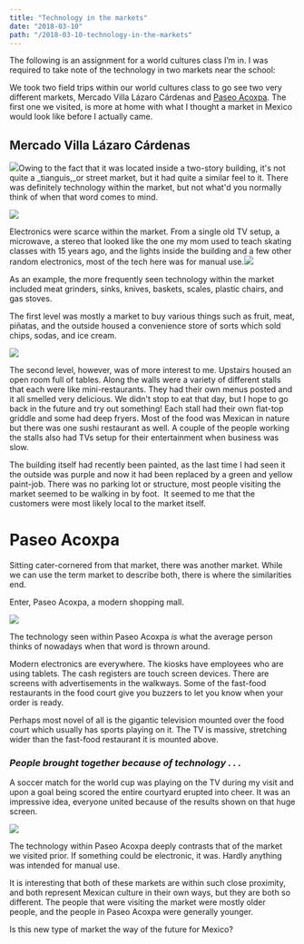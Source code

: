 ```yaml
---
title: "Technology in the markets"
date: "2018-03-10"
path: "/2018-03-10-technology-in-the-markets"
---
```


The following is an assignment for a world cultures class I’m in. I was required to take note of the technology in two markets near the school:

We took two field trips within our world cultures class to go see two very different markets, Mercado Villa Lázaro Cárdenas and [Paseo Acoxpa](http://paseoacoxpa.com/). The first one we visited, is more at home with what I thought a market in Mexico would look like before I actually came.

## Mercado Villa Lázaro Cárdenas

![](https://i.stack.imgur.com/ivmoJ.jpg)Owing to the fact that it was located inside a two-story building, it's not quite a _tianguis,_or street market, but it had quite a similar feel to it. There was definitely technology within the market, but not what'd you normally think of when that word comes to mind.

![](https://i.stack.imgur.com/b7TIw.jpg)

Electronics were scarce within the market. From a single old TV setup, a microwave, a stereo that looked like the one my mom used to teach skating classes with 15 years ago, and the lights inside the building and a few other random electronics, most of the tech here was for manual use.![](https://i.stack.imgur.com/TFBYR.jpg)

As an example, the more frequently seen technology within the market included meat grinders, sinks, knives, baskets, scales, plastic chairs, and gas stoves.

The first level was mostly a market to buy various things such as fruit, meat, piñatas, and the outside housed a convenience store of sorts which sold chips, sodas, and ice cream.

![](https://i.stack.imgur.com/1jYDY.jpg)

The second level, however, was of more interest to me. Upstairs housed an open room full of tables. Along the walls were a variety of different stalls that each were like mini-restaurants. They had their own menus posted and it all smelled very delicious. We didn't stop to eat that day, but I hope to go back in the future and try out something! Each stall had their own flat-top griddle and some had deep fryers. Most of the food was Mexican in nature but there was one sushi restaurant as well. A couple of the people working the stalls also had TVs setup for their entertainment when business was slow.

The building itself had recently been painted, as the last time I had seen it the outside was purple and now it had been replaced by a green and yellow paint-job. There was no parking lot or structure, most people visiting the market seemed to be walking in by foot.  It seemed to me that the customers were most likely local to the market itself.

# Paseo Acoxpa

Sitting cater-cornered from that market, there was another market. While we can use the term market to describe both, there is where the similarities end.

Enter, Paseo Acoxpa, a modern shopping mall.

![](https://i.stack.imgur.com/VV199.jpg)

The technology seen within Paseo Acoxpa _is_ what the average person thinks of nowadays when that word is thrown around.

Modern electronics are everywhere. The kiosks have employees who are using tablets. The cash registers are touch screen devices. There are screens with advertisements in the walkways. Some of the fast-food restaurants in the food court give you buzzers to let you know when your order is ready.

Perhaps most novel of all is the gigantic television mounted over the food court which usually has sports playing on it. The TV is massive, stretching wider than the fast-food restaurant it is mounted above.

### _People brought together because of technology . . ._

A soccer match for the world cup was playing on the TV during my visit and upon a goal being scored the entire courtyard erupted into cheer. It was an impressive idea, everyone united because of the results shown on that huge screen.

![](https://i.stack.imgur.com/4kags.jpg)

The technology within Paseo Acoxpa deeply contrasts that of the market we visited prior. If something could be electronic, it was. Hardly anything was intended for manual use.

It is interesting that both of these markets are within such close proximity, and both represent Mexican culture in their own ways, but they are both so different. The people that were visiting the market were mostly older people, and the people in Paseo Acoxpa were generally younger.

Is this new type of market the way of the future for Mexico?
